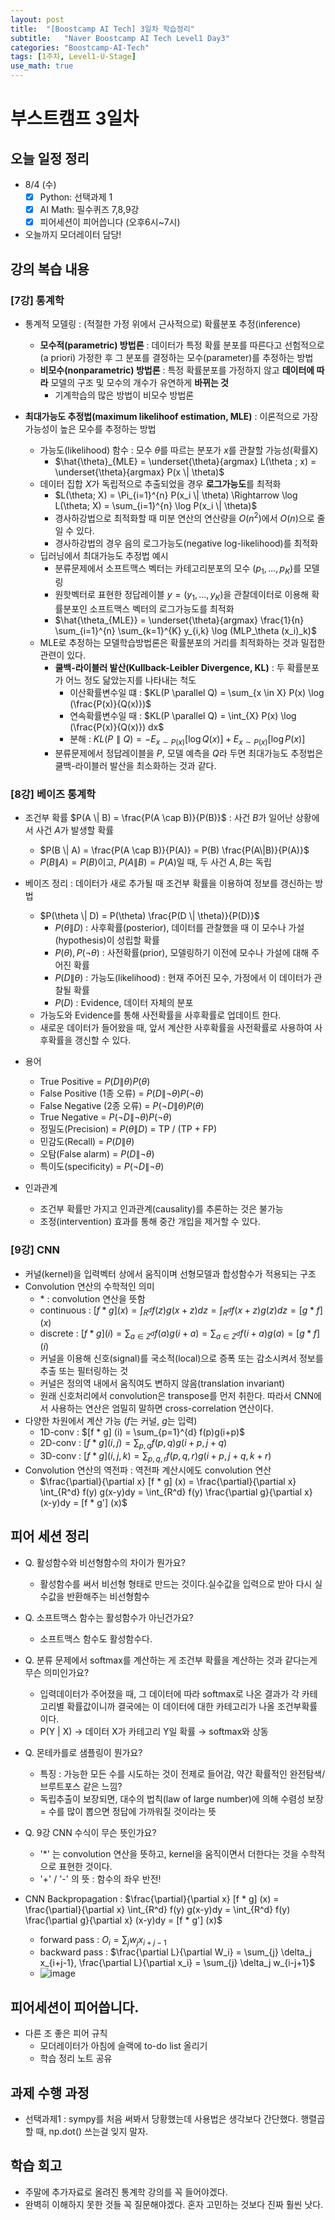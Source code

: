 ```yaml
---
layout: post
title:  "[Boostcamp AI Tech] 3일차 학습정리"
subtitle:   "Naver Boostcamp AI Tech Level1 Day3"
categories: "Boostcamp-AI-Tech"
tags: [1주차, Level1-U-Stage]
use_math: true
---
```


# 부스트캠프 3일차

## 오늘 일정 정리

* 8/4 (수)
  - [x] Python: 선택과제 1
  - [x] AI Math: 필수퀴즈 7,8,9강
  - [x] 피어세션이 피어씁니다 (오후6시~7시)
* 오늘까지 모더레이터 담당!

## 강의 복습 내용

### [7강] 통계학

* 통계적 모델링 : (적절한 가정 위에서 근사적으로) 확률분포 추정(inference)
  * **모수적(parametric) 방법론** : 데이터가 특정 확률 분포를 따른다고 선험적으로(a priori) 가정한 후 그 분포를 결정하는 모수(parameter)를 추정하는 방법
  * **비모수(nonparametric) 방법론** : 특정 확률분포를 가정하지 않고 **데이터에 따라** 모델의 구조 및 모수의 개수가 유연하게 **바뀌는 것**
    * 기계학습의 많은 방법이 비모수 방법론
  
* **최대가능도 추정법(maximum likelihoof estimation, MLE)** : 이론적으로 가장 가능성이 높은 모수를 추정하는 방법
  * 가능도(likelihood) 함수 : 모수 $\theta$를 따르는 분포가 $x$를 관찰할 가능성(확률X)
    * $\hat{\theta}_{MLE} = \underset{\theta}{argmax} L(\theta ; x) = \underset{\theta}{argmax} P(x \| \theta)$​
  * 데이터 집합 $X$가 독립적으로 추출되었을 경우 **로그가능도**를 최적화
    * $L(\theta; X) = \Pi_{i=1}^{n} P(x_i \| \theta) \Rightarrow \log L(\theta; X) = \sum_{i=1}^{n} \log P(x_i \| \theta)$
    * 경사하강법으로 최적화할 때 미분 연산의 연산량을 $O(n^2)$에서 $O(n)$으로 줄일 수 있다.
    * 경사하강법의 경우 음의 로그가능도(negative log-likelihood)를 최적화
  * 딥러닝에서 최대가능도 추정법 예시
    * 분류문제에서 소프트맥스 벡터는 카테고리분포의 모수 ($p_1, ..., p_K$)를 모델링
    * 원핫벡터로 표현한 정답레이블 $y = (y_1, ..., y_K)$​을 관찰데이터로 이용해 확률분포인 소프트맥스 벡터의 로그가능도를 최적화
    * $\hat{\theta_{MLE}} = \underset{\theta}{argmax} \frac{1}{n} \sum_{i=1}^{n} \sum_{k=1}^{K} y_{i,k} \log (MLP_\theta (x_i)_k)$
  * MLE로 추정하는 모델학습방법론은 확률분포의 거리를 최적화하는 것과 밀접한 관련이 있다.
    * **쿨백-라이블러 발산(Kullback-Leibler Divergence, KL)** : 두 확률분포가 어느 정도 닮았는지를 나타내는 척도
      * 이산확률변수일 떄 : $KL(P \parallel Q) = \sum_{x \in X} P(x) \log (\frac{P(x)}{Q(x)})$
      * 연속확률변수일 때 : $KL(P \parallel Q) = \int_{X} P(x) \log (\frac{P(x)}{Q(x)}) dx$
      * 분해 : $KL(P \parallel Q) = - E_{x \sim P(x)} [\log Q(x)] + E_{x \sim P(x)} [\log P(x)]$
    * 분류문제에서 정답레이블을 $P$​, 모델 예측을 $Q$​​라 두면 최대가능도 추정법은 쿨백-라이블러 발산을 최소화하는 것과 같다. 


### [8강] 베이즈 통계학

* 조건부 확률 $P(A \| B) = \frac{P(A \cap B)}{P(B)}$​ : 사건 $B$​가 일어난 상황에서 사건 $A$​​가 발생할 확률
  * $P(B \| A) = \frac{P(A \cap B)}{P(A)} = P(B) \frac{P(A\|B)}{P(A)}$​
  * $P(B \| A) = P(B)$이고, $P(A \| B) = P(A)$일 때, 두 사건 $A, B$는 독립

* 베이즈 정리 : 데이터가 새로 추가될 때 조건부 확률을 이용하여 정보를 갱신하는 방법
  * $P(\theta \| D) = P(\theta) \frac{P(D \| \theta)}{P(D)}$
    * $P(\theta \| D)$​​ : 사후확률(posterior), 데이터를 관찰했을 때 이 모수나 가설(hypothesis)이 성립할 확률
    * $P(\theta), P(\neg \theta)$ : 사전확률(prior), 모델링하기 이전에 모수나 가설에 대해 주어진 확률
    * $P(D \| \theta)$​​ : 가능도(likelihood) : 현재 주어진 모수, 가정에서 이 데이터가 관찰될 확률
    * $P(D)$ : Evidence, 데이터 자체의 분포
  * 가능도와 Evidence를 통해 사전확률을 사후확률로 업데이트 한다.
  * 새로운 데이터가 들어왔을 때, 앞서 계산한 사후확률을 사전확률로 사용하여 사후확률을 갱신할 수 있다.

* 용어
  * True Positive = $P(D \| \theta) P(\theta)$
  * False Positive (1종 오류) = $P(D \| \neg \theta) P(\neg \theta)$
  * False Negative (2종 오류) = $P(\neg D \| \theta) P(\theta)$
  * True Negative = $P(\neg D \| \neg \theta) P(\neg \theta)$
  * 정밀도(Precision) = $P(\theta \| D)$​​ = TP / (TP + FP)
  * 민감도(Recall) = $P(D \| \theta)$
  * 오탐(False alarm) = $P(D \| \neg \theta)$
  * 특이도(specificity) = $P(\neg D \| \neg \theta)$​

* 인과관계
  * 조건부 확률만 가지고 인과관계(causality)를 추론하는 것은 불가능
  * 조정(intervention) 효과를 통해 중간 개입을 제거할 수 있다.

### [9강] CNN
* 커널(kernel)을 입력벡터 상에서 움직이며 선형모델과 합성함수가 적용되는 구조
* Convolution 연산의 수학적인 의미
  * $*$ : convolution 연산을 뜻함
  * continuous : $[f * g] (x) = \int_{R^d} f(z)g(x+z)dz = \int_{R^d} f(x+z)g(z)dz = [g * f] (x)$​
  * discrete : $[f * g] (i) = \sum_{a \in Z^d} f(a)g(i+a) = \sum_{a \in Z^d} f(i + a)g(a) = [g * f] (i)$
  * 커널을 이용해 신호(signal)를 국소적(local)으로 증폭 또는 감소시켜서 정보를 추출 또는 필터링하는 것
  * 커널은 정의역 내에서 움직여도 변하지 않음(translation invariant)
  * 원래 신호처리에서 convolution은 transpose를 먼저 취한다. 따라서 CNN에서 사용하는 연산은 엄밀히 말하면 cross-correlation 연산이다.
* 다양한 차원에서 계산 가능 ($f$는 커널, $g$는 입력)
  * 1D-conv : $[f * g] (i) = \sum_{p=1}^{d} f(p)g(i+p)$
  * 2D-conv : $[f * g] (i, j) = \sum_{p, q} f(p, q)g(i+p, j+q)$
  * 3D-conv : $[f * g] (i, j, k) = \sum_{p, q, r} f(p, q, r)g(i+p, j+q, k+r)$
* Convolution 연산의 역전파 : 역전파 계산시에도 convolution 연산
  * $\frac{\partial}{\partial x} [f * g] (x) = \frac{\partial}{\partial x} \int_{R^d} f(y) g(x-y)dy = \int_{R^d} f(y) \frac{\partial g}{\partial x} (x-y)dy = [f * g'] (x)$​

## 피어 세션 정리

* Q. 활성함수와 비선형함수의 차이가 뭔가요?
  * 활성함수를 써서 비선형 형태로 만드는 것이다.실수값을 입력으로 받아 다시 실수값을 반환해주는 비선형함수

* Q. 소프트맥스 함수는 활성함수가 아닌건가요?
  * 소프트맥스 함수도 활성함수다.

* Q. 분류 문제에서 softmax를 계산하는 게 조건부 확률을 계산하는 것과 같다는게 무슨 의미인가요?
  * 입력데이터가 주어졌을 때, 그 데이터에 따라 softmax로 나온 결과가 각 카테고리별 확률값이니까 결국에는 이 데이터에 대한 카테고리가 나올 조건부확률이다.
  * P(Y \| X) → 데이터 X가 카테고리 Y일 확률 → softmax와 상동

* Q. 몬테카를로 샘플링이 뭔가요?
  * 특징 : 가능한 모든 수를 시도하는 것이 전제로 들어감, 약간 확률적인 완전탐색/브루트포스 같은 느낌?
  * 독립추출이 보장되면, 대수의 법칙(law of large number)에 의해 수렴성 보장 = 수를 많이 뽑으면 정답에 가까워질 것이라는 뜻

* Q. 9강 CNN 수식이 무슨 뜻인가요?
  * '*' 는 convolution 연산을 뜻하고, kernel을 움직이면서 더한다는 것을 수학적으로 표현한 것이다.
  * '+' / '-' 의 뜻 : 함수의 좌우 반전!

* CNN Backpropagation : $\frac{\partial}{\partial x} [f * g] (x) = \frac{\partial}{\partial x} \int_{R^d} f(y) g(x-y)dy = \int_{R^d} f(y) \frac{\partial g}{\partial x} (x-y)dy = [f * g'] (x)$
  * forward pass : $O_i = \sum_{j} w_j x_{i+j-1}$
  * backward pass : $\frac{\partial L}{\partial W_i} = \sum_{j} \delta_j x_{i+j-1}, \frac{\partial L}{\partial x_i} = \sum_{j} \delta_j w_{i-j+1}$​​
  * ![image](https://user-images.githubusercontent.com/35680202/128604387-2be5b830-65d3-4c86-bb14-07a2ff97477c.png)

## 피어세션이 피어씁니다.

* 다른 조 좋은 피어 규칙
  * 모더레이터가 아침에 슬랙에 to-do list 올리기
  * 학습 정리 노트 공유

## 과제 수행 과정

* 선택과제1 : sympy를 처음 써봐서 당황했는데 사용법은 생각보다 간단했다. 행렬곱할 때, np.dot() 쓰는걸 잊지 말자. 

## 학습 회고

* 주말에 추가자료로 올려진 통계학 강의를 꼭 들어야겠다.
* 완벽히 이해하지 못한 것들 꼭 질문해야겠다. 혼자 고민하는 것보다 진짜 훨씬 낫다.

